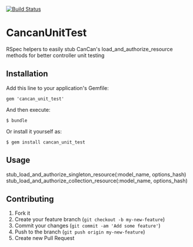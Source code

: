 [![Build Status](https://travis-ci.org/gustly/cancan_unit_test.png?branch=master)](https://travis-ci.org/gustly/cancan_unit_test)

# CancanUnitTest

RSpec helpers to easily stub CanCan's load_and_authorize_resource methods for better controller unit testing

## Installation

Add this line to your application's Gemfile:

    gem 'cancan_unit_test'

And then execute:

    $ bundle

Or install it yourself as:

    $ gem install cancan_unit_test

## Usage

stub_load_and_authorize_singleton_resource(:model_name, options_hash)
stub_load_and_authorize_collection_resource(:model_name, options_hash)

## Contributing

1. Fork it
2. Create your feature branch (`git checkout -b my-new-feature`)
3. Commit your changes (`git commit -am 'Add some feature'`)
4. Push to the branch (`git push origin my-new-feature`)
5. Create new Pull Request
